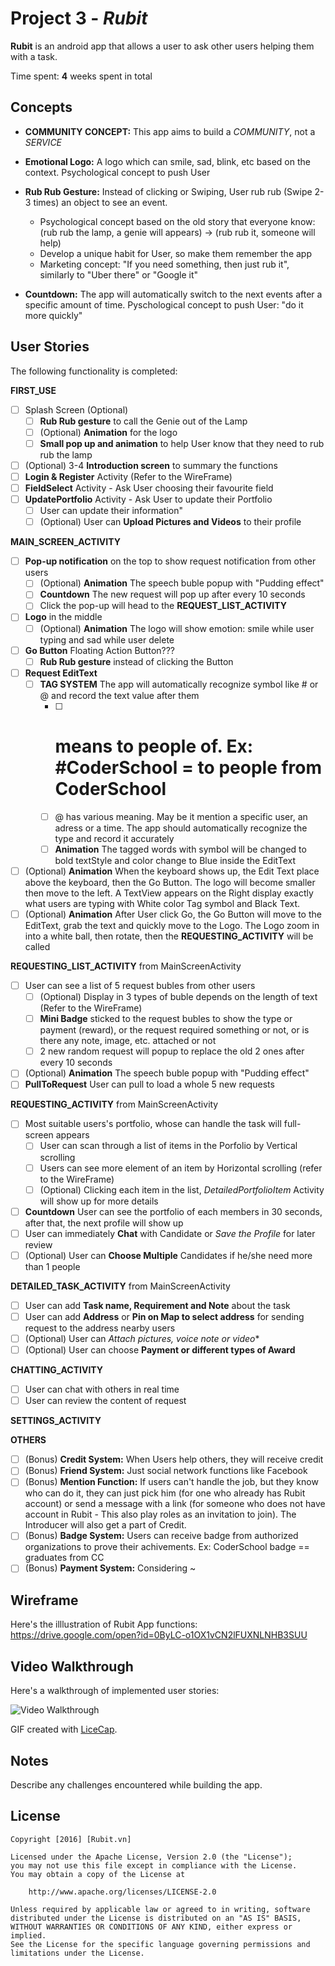 # Project 3 - *Rubit*

**Rubit** is an android app that allows a user to ask other users helping them with a task.

Time spent: **4** weeks spent in total

## Concepts

* **COMMUNITY CONCEPT:** This app aims to build a *COMMUNITY*, not a *SERVICE*

* **Emotional Logo:** A logo which can smile, sad, blink, etc based on the context. Psychological concept to push User
* **Rub Rub Gesture:** Instead of clicking or Swiping, User rub rub (Swipe 2-3 times) an object to see an event. 
  * Psychological concept based on the old story that everyone know: (rub rub the lamp, a genie will appears) -> (rub rub it, someone will help)
  * Develop a unique habit for User, so make them remember the app
  * Marketing concept: "If you need something, then just rub it", similarly to "Uber there" or "Google it"
* **Countdown:** The app will automatically switch to the next events after a specific amount of time. Pyschological concept to push User: "do it more quickly"

## User Stories

The following functionality is completed:

**FIRST_USE**

  * [ ] Splash Screen (Optional)
    * [ ] **Rub Rub gesture** to call the Genie out of the Lamp
    * [ ] (Optional) **Animation** for the logo
    * [ ] **Small pop up and animation** to help User know that they need to rub rub the lamp
  * [ ] (Optional) 3-4 **Introduction screen** to summary the functions
  * [ ] **Login & Register** Activity (Refer to the WireFrame)
  * [ ] **FieldSelect** Activity - Ask User choosing their favourite field
  * [ ] **UpdatePortfolio** Activity - Ask User to update their Portfolio
    * [ ] User can update their information"
    * [ ] (Optional) User can **Upload Pictures and Videos** to their profile

**MAIN_SCREEN_ACTIVITY** 

  * [ ] **Pop-up notification** on the top to show request notification from other users
    * [ ] (Optional) **Animation** The speech buble popup with "Pudding effect"
    * [ ] **Countdown** The new request will pop up after every 10 seconds
    * [ ] Click the pop-up will head to the **REQUEST_LIST_ACTIVITY**
  * [ ] **Logo** in the middle
    * [ ] (Optional) **Animation** The logo will show emotion: smile while user typing and sad while user delete
  * [ ] **Go Button** Floating Action Button???
    * [ ] **Rub Rub gesture** instead of clicking the Button
  * [ ] **Request EditText**
    * [ ] **TAG SYSTEM** The app will automatically recognize symbol like # or @ and record the text value after them
      * [ ] # means to people of. Ex: #CoderSchool = to people from CoderSchool
      * [ ] @ has various meaning. May be it mention a specific user, an adress or a time. The app should automatically recognize the type and record it accurately
      * [ ] **Animation** The tagged words with symbol will be changed to bold textStyle and color change to Blue inside the EditText
  * [ ] (Optional) **Animation** When the keyboard shows up, the Edit Text place above the keyboard, then the Go Button. The logo will become smaller then move to the left. A TextView appears on the Right display exactly what users are typing with White color Tag symbol and Black Text.
  * [ ] (Optional) **Animation** After User click Go, the Go Button will move to the EditText, grab the text and quickly move to the Logo. The Logo zoom in into a white ball, then rotate, then the **REQUESTING_ACTIVITY** will be called

**REQUESTING_LIST_ACTIVITY** from MainScreenActivity

  * [ ] User can see a list of 5 request bubles from other users
    * [ ] (Optional) Display in 3 types of buble depends on the length of text (Refer to the WireFrame)
    * [ ] **Mini Badge** sticked to the request bubles to show the type or payment (reward), or the request required something or not, or is there any note, image, etc. attached or not
    * [ ] 2 new random request will popup to replace the old 2 ones after every 10 seconds
  * [ ] (Optional) **Animation** The speech buble popup with "Pudding effect"
  * [ ] **PullToRequest** User can pull to load a whole 5 new requests

**REQUESTING_ACTIVITY** from MainScreenActivity

  * [ ] Most suitable users's portfolio, whose can handle the task will full-screen appears
    * [ ] User can scan through a list of items in the Porfolio by Vertical scrolling
    * [ ] Users can see more element of an item by Horizontal scrolling (refer to the WireFrame)
    * [ ] (Optional) Clicking each item in the list, *DetailedPortfolioItem* Activity will show up for more details
  * [ ] **Countdown** User can see the portfolio of each members in 30 seconds, after that, the next profile will show up
  * [ ] User can immediately **Chat** with Candidate or *Save the Profile* for later review
  * [ ] (Optional) User can **Choose Multiple** Candidates if he/she need more than 1 people

**DETAILED_TASK_ACTIVITY** from MainScreenActivity

  * [ ] User can add **Task name, Requirement and Note** about the task
  * [ ] User can add **Address** or **Pin on Map to select address** for sending request to the address nearby users 
  * [ ] (Optional) User can *Attach pictures, voice note or video**
  * [ ] (Optional) User can choose **Payment or different types of Award**

**CHATTING_ACTIVITY** 

  * [ ] User can chat with others in real time
  * [ ] User can review the content of request

**SETTINGS_ACTIVITY**

**OTHERS** 
* [ ] (Bonus) **Credit System:** When Users help others, they will receive credit
* [ ] (Bonus) **Friend System:** Just social network functions like Facebook
* [ ] (Bonus) **Mention Function:** If users can't handle the job, but they know who can do it, they can just pick him (for one who already has Rubit account) or send a message with a link (for someone who does not have account in Rubit - This also play roles as an invitation to join). The Introducer will also get a part of Credit.
* [ ] (Bonus) **Badge System:** Users can receive badge from authorized organizations to prove their achivements. Ex: CoderSchool badge == graduates from CC
* [ ] (Bonus) **Payment System:** Considering ~
  
## Wireframe
Here's the illlustration of Rubit App functions:
https://drive.google.com/open?id=0ByLC-o1OX1vCN2lFUXNLNHB3SUU

## Video Walkthrough

Here's a walkthrough of implemented user stories:

<img src='http://i.imgur.com/link/to/your/gif/file.gif' title='Video Walkthrough' width='' alt='Video Walkthrough' />

GIF created with [LiceCap](http://www.cockos.com/licecap/).

## Notes

Describe any challenges encountered while building the app.


## License

    Copyright [2016] [Rubit.vn]

    Licensed under the Apache License, Version 2.0 (the "License");
    you may not use this file except in compliance with the License.
    You may obtain a copy of the License at

        http://www.apache.org/licenses/LICENSE-2.0

    Unless required by applicable law or agreed to in writing, software
    distributed under the License is distributed on an "AS IS" BASIS,
    WITHOUT WARRANTIES OR CONDITIONS OF ANY KIND, either express or implied.
    See the License for the specific language governing permissions and
    limitations under the License.
